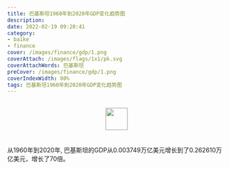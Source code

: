 ```yaml
---
title: 巴基斯坦1960年到2020年GDP变化趋势图
description: 
date: 2022-02-19 09:20:41
category:
- baike
- finance
cover: /images/finance/gdp/1.png
coverAttach: /images/flags/1x1/pk.svg
coverAttachWords: 巴基斯坦
preCover: /images/finance/gdp/1.png
coverIndexWidth: 80%
tags: 巴基斯坦1960年到2020年GDP变化趋势图
---
```




<script src="/assets/js/charts/chart.js"></script>

<div style="text-align: center; margin: 30px 0; ">
    <img src="/images/flags/1x1/pk.svg" style="width: 50px; border: 1px solid #cccccc; ">
</div>

<div style="width: 98%; margin: 0 0 35px 0; ">
    <canvas id="myChart"></canvas>
</div>

<div>
<p class="paragraph">从1960年到2020年, 巴基斯坦的GDP从0.003749万亿美元增长到了0.262610万亿美元，增长了70倍。</p>
</div>

<script>

    const dataGdp = {
        labels: [1960, 1961, 1962, 1963, 1964, 1965, 1966, 1967, 1968, 1969, 1970, 1971, 1972, 1973, 1974, 1975, 1976, 1977, 1978, 1979, 1980, 1981, 1982, 1983, 1984, 1985, 1986, 1987, 1988, 1989, 1990, 1991, 1992, 1993, 1994, 1995, 1996, 1997, 1998, 1999, 2000, 2001, 2002, 2003, 2004, 2005, 2006, 2007, 2008, 2009, 2010, 2011, 2012, 2013, 2014, 2015, 2016, 2017, 2018, 2019, 2020],
        datasets: [{
            label: '(万亿美元)  •  即刻编程  •  cn.hongkezhang.com',
            backgroundColor: 'rgb(0 0 128)',
            borderColor: 'rgb(0 0 128)',
            data: [0.003749, 0.004119, 0.004310, 0.004631, 0.005205, 0.005929, 0.006561, 0.007465, 0.008042, 0.008683, 0.010028, 0.010666, 0.009415, 0.006383, 0.008899, 0.011231, 0.013168, 0.015126, 0.017812, 0.019688, 0.023654, 0.028101, 0.030726, 0.028692, 0.031152, 0.031145, 0.031899, 0.033352, 0.038473, 0.040171, 0.040010, 0.045625, 0.048885, 0.051810, 0.052293, 0.060636, 0.063320, 0.062433, 0.062192, 0.062974, 0.082018, 0.079484, 0.079905, 0.091761, 0.107760, 0.120055, 0.137264, 0.152386, 0.170078, 0.168153, 0.177166, 0.213587, 0.224384, 0.231219, 0.244361, 0.270556, 0.278655, 0.304567, 0.314568, 0.279057, 0.262610],
            barPercentage: 0.3
        }]
    };

    const config = {
        type: 'line',
        data: dataGdp,
        options: {
            series: [
                {
                    barWidth: '20%'
                }
            ]
        }
    };

    const myChart = new Chart(
        document.getElementById('myChart'),
        config
    );
</script>
